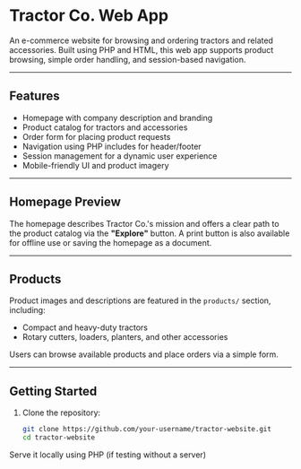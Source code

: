 # Tractor Co. Web App

An e-commerce website for browsing and ordering tractors and related accessories. Built using PHP and HTML, this web app supports product browsing, simple order handling, and session-based navigation.

---

## Features

- Homepage with company description and branding
- Product catalog for tractors and accessories
- Order form for placing product requests
- Navigation using PHP includes for header/footer
- Session management for a dynamic user experience
- Mobile-friendly UI and product imagery

---

## Homepage Preview

The homepage describes Tractor Co.'s mission and offers a clear path to the product catalog via the **"Explore"** button. A print button is also available for offline use or saving the homepage as a document.

---

## Products

Product images and descriptions are featured in the `products/` section, including:

- Compact and heavy-duty tractors
- Rotary cutters, loaders, planters, and other accessories

Users can browse available products and place orders via a simple form.

---

## Getting Started

1. Clone the repository:
   ```bash
   git clone https://github.com/your-username/tractor-website.git
   cd tractor-website
Serve it locally using PHP (if testing without a server)
